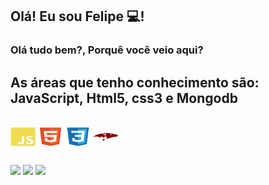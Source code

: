 ## Olá! Eu sou Felipe 💻!

<h3>Olá tudo bem?, Porquê você veio aqui?</h3>

 <h2>As áreas que tenho conhecimento são: JavaScript, Html5, css3 e Mongodb</h2>
<div style="display: inline_block"><br>
  <img align="center" alt="Felipe-Js" height="30" width="40" src="https://raw.githubusercontent.com/devicons/devicon/master/icons/javascript/javascript-plain.svg">
  <img align="center" alt="Felipe-HTML" height="30" width="40" src="https://raw.githubusercontent.com/devicons/devicon/master/icons/html5/html5-original.svg">
  <img align="center" alt="Felipe-CSS" height="30" width="40" src="https://raw.githubusercontent.com/devicons/devicon/master/icons/css3/css3-original.svg">
  <img align="center" alt="Felipe-MongoDB" height="30" width="40" src="https://raw.githubusercontent.com/devicons/devicon/master/icons/Mongoose/Mongoose-original.svg">
  
  </div>
  
##
  
<div>
  <a href="https://discord.gg/vHkGAKN2hh" target="_blank"><img src="https://img.shields.io/badge/Discord-7289DA?style=for-the-badge&logo=discord&logoColor=white" target="_blank"></a> 
  <a href="felipecorrealuiz792@gmail.com"><img src="https://img.shields.io/badge/Gmail-D14836?style=for-the-badge&logo=gmail&logoColor=white" target="_blank"></a>
  <a href="" target="_blank"><img src="https://img.shields.io/badge/LinkedIn-FF0000?style=for-the-badge&logo=LinkedIn&logoColor=white" target="_blank"></a>
</div>
